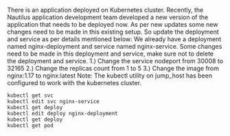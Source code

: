 There is an application deployed on Kubernetes cluster. Recently, the Nautilus application development team developed a new version of the application that needs to be deployed now. As per new updates some new changes need to be made in this existing setup. So update the deployment and service as per details mentioned below:
We already have a deployment named nginx-deployment and service named nginx-service. Some changes need to be made in this deployment and service, make sure not to delete the deployment and service.
1.) Change the service nodeport from 30008 to 32165
2.) Change the replicas count from 1 to 5
3.) Change the image from nginx:1.17 to nginx:latest
Note: The kubectl utility on jump_host has been configured to work with the kubernetes cluster.

```
kubectl get svc
kubectl edit svc nginx-service
kubectl get deploy
kubectl edit deploy nginx-deployment
kubectl get deploy
kubectl get pod
```
